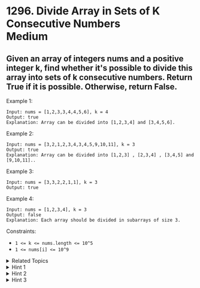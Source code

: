 # 1296. Divide Array in Sets of K Consecutive Numbers<br> Medium

## Given an array of integers nums and a positive integer k, find whether it's possible to divide this array into sets of k consecutive numbers. Return True if it is possible. Otherwise, return False.

Example 1:

```
Input: nums = [1,2,3,3,4,4,5,6], k = 4
Output: true
Explanation: Array can be divided into [1,2,3,4] and [3,4,5,6].
```

Example 2:

```
Input: nums = [3,2,1,2,3,4,3,4,5,9,10,11], k = 3
Output: true
Explanation: Array can be divided into [1,2,3] , [2,3,4] , [3,4,5] and [9,10,11]..
```

Example 3:

```
Input: nums = [3,3,2,2,1,1], k = 3
Output: true
```

Example 4:

```
Input: nums = [1,2,3,4], k = 3
Output: false
Explanation: Each array should be divided in subarrays of size 3.
```

Constraints:

- `1 <= k <= nums.length <= 10^5`
- `1 <= nums[i] <= 10^9`

<details>

<summary> Related Topics </summary>

-   `Array`
-   `Greedy`

</details>

<details>

<summary> Hint 1 </summary>
If the smallest number in the possible-to-split array is V, then numbers V+1, V+2, ... V+k-1 must contain there as well.

</details>
<details>

<summary> Hint 2 </summary>
You can iteratively find k sets and remove them from array until it becomes empty.

</details>

<details>
<summary> Hint 3 </summary>
Failure to do so would mean that array is unsplittable.

</details>

